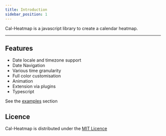```yaml
---
title: Introduction
sidebar_position: 1
---
```


Cal-Heatmap is a javascript library to create a calendar heatmap.

<hr/>

## Features

- Date locale and timezone support
- Date Navigation
- Various time granularity
- Full color customisation
- Animation
- Extension via plugins
- Typescript

See the [examples](/examples) section

## Licence

Cal-Heatmap is distributed under the [MIT Licence](https://github.com/wa0x6e/cal-heatmap/blob/master/LICENCE)

